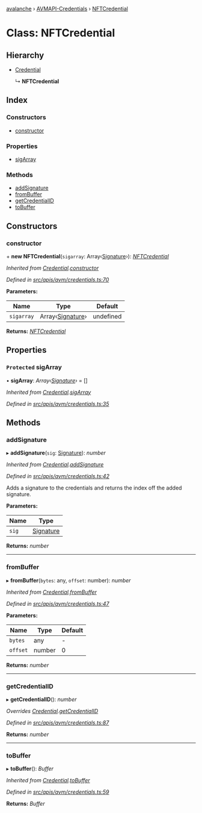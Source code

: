 [avalanche](../README.md) › [AVMAPI-Credentials](../modules/avmapi_credentials.md) › [NFTCredential](avmapi_credentials.nftcredential.md)

# Class: NFTCredential

## Hierarchy

* [Credential](avmapi_credentials.credential.md)

  ↳ **NFTCredential**

## Index

### Constructors

* [constructor](avmapi_credentials.nftcredential.md#constructor)

### Properties

* [sigArray](avmapi_credentials.nftcredential.md#protected-sigarray)

### Methods

* [addSignature](avmapi_credentials.nftcredential.md#addsignature)
* [fromBuffer](avmapi_credentials.nftcredential.md#frombuffer)
* [getCredentialID](avmapi_credentials.nftcredential.md#getcredentialid)
* [toBuffer](avmapi_credentials.nftcredential.md#tobuffer)

## Constructors

###  constructor

\+ **new NFTCredential**(`sigarray`: Array‹[Signature](avmapi_types.signature.md)›): *[NFTCredential](avmapi_credentials.nftcredential.md)*

*Inherited from [Credential](avmapi_credentials.credential.md).[constructor](avmapi_credentials.credential.md#constructor)*

*Defined in [src/apis/avm/credentials.ts:70](https://github.com/ava-labs/avalanche.js/blob/eabcc2f/src/apis/avm/credentials.ts#L70)*

**Parameters:**

Name | Type | Default |
------ | ------ | ------ |
`sigarray` | Array‹[Signature](avmapi_types.signature.md)› | undefined |

**Returns:** *[NFTCredential](avmapi_credentials.nftcredential.md)*

## Properties

### `Protected` sigArray

• **sigArray**: *Array‹[Signature](avmapi_types.signature.md)›* = []

*Inherited from [Credential](avmapi_credentials.credential.md).[sigArray](avmapi_credentials.credential.md#protected-sigarray)*

*Defined in [src/apis/avm/credentials.ts:35](https://github.com/ava-labs/avalanche.js/blob/eabcc2f/src/apis/avm/credentials.ts#L35)*

## Methods

###  addSignature

▸ **addSignature**(`sig`: [Signature](avmapi_types.signature.md)): *number*

*Inherited from [Credential](avmapi_credentials.credential.md).[addSignature](avmapi_credentials.credential.md#addsignature)*

*Defined in [src/apis/avm/credentials.ts:42](https://github.com/ava-labs/avalanche.js/blob/eabcc2f/src/apis/avm/credentials.ts#L42)*

Adds a signature to the credentials and returns the index off the added signature.

**Parameters:**

Name | Type |
------ | ------ |
`sig` | [Signature](avmapi_types.signature.md) |

**Returns:** *number*

___

###  fromBuffer

▸ **fromBuffer**(`bytes`: any, `offset`: number): *number*

*Inherited from [Credential](avmapi_credentials.credential.md).[fromBuffer](avmapi_credentials.credential.md#frombuffer)*

*Defined in [src/apis/avm/credentials.ts:47](https://github.com/ava-labs/avalanche.js/blob/eabcc2f/src/apis/avm/credentials.ts#L47)*

**Parameters:**

Name | Type | Default |
------ | ------ | ------ |
`bytes` | any | - |
`offset` | number | 0 |

**Returns:** *number*

___

###  getCredentialID

▸ **getCredentialID**(): *number*

*Overrides [Credential](avmapi_credentials.credential.md).[getCredentialID](avmapi_credentials.credential.md#abstract-getcredentialid)*

*Defined in [src/apis/avm/credentials.ts:87](https://github.com/ava-labs/avalanche.js/blob/eabcc2f/src/apis/avm/credentials.ts#L87)*

**Returns:** *number*

___

###  toBuffer

▸ **toBuffer**(): *Buffer*

*Inherited from [Credential](avmapi_credentials.credential.md).[toBuffer](avmapi_credentials.credential.md#tobuffer)*

*Defined in [src/apis/avm/credentials.ts:59](https://github.com/ava-labs/avalanche.js/blob/eabcc2f/src/apis/avm/credentials.ts#L59)*

**Returns:** *Buffer*
